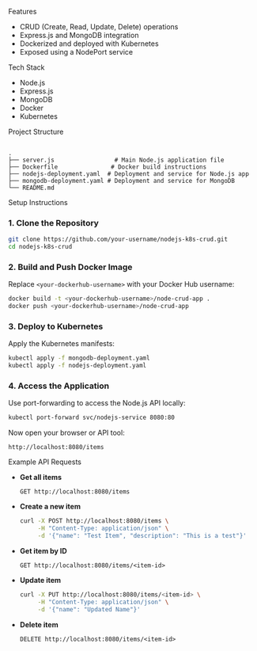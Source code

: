 Features

- CRUD (Create, Read, Update, Delete) operations
- Express.js and MongoDB integration
- Dockerized and deployed with Kubernetes
- Exposed using a NodePort service

Tech Stack

- Node.js
- Express.js
- MongoDB
- Docker
- Kubernetes

Project Structure

```

.
├── server.js                 # Main Node.js application file
├── Dockerfile               # Docker build instructions
├── nodejs-deployment.yaml  # Deployment and service for Node.js app
├── mongodb-deployment.yaml # Deployment and service for MongoDB
└── README.md

````

Setup Instructions

### 1. Clone the Repository

```bash
git clone https://github.com/your-username/nodejs-k8s-crud.git
cd nodejs-k8s-crud
````

### 2. Build and Push Docker Image

Replace `<your-dockerhub-username>` with your Docker Hub username:

```bash
docker build -t <your-dockerhub-username>/node-crud-app .
docker push <your-dockerhub-username>/node-crud-app
```

### 3. Deploy to Kubernetes

Apply the Kubernetes manifests:

```bash
kubectl apply -f mongodb-deployment.yaml
kubectl apply -f nodejs-deployment.yaml
```

### 4. Access the Application

Use port-forwarding to access the Node.js API locally:

```bash
kubectl port-forward svc/nodejs-service 8080:80
```

Now open your browser or API tool:

```
http://localhost:8080/items
```

Example API Requests

* **Get all items**

  ```
  GET http://localhost:8080/items
  ```

* **Create a new item**

  ```bash
  curl -X POST http://localhost:8080/items \
       -H "Content-Type: application/json" \
       -d '{"name": "Test Item", "description": "This is a test"}'
  ```

* **Get item by ID**

  ```
  GET http://localhost:8080/items/<item-id>
  ```

* **Update item**

  ```bash
  curl -X PUT http://localhost:8080/items/<item-id> \
       -H "Content-Type: application/json" \
       -d '{"name": "Updated Name"}'
  ```

* **Delete item**

  ```
  DELETE http://localhost:8080/items/<item-id>
  ```
